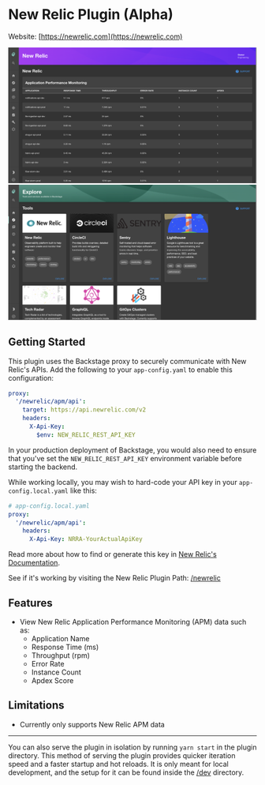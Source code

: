 # New Relic Plugin (Alpha)

Website: [https://newrelic.com](https://newrelic.com)

<img src="./src/assets/img/newrelic-plugin-apm.png" alt="New Relic Plugin APM" />
<img src="./src/assets/img/newrelic-plugin-tools.png" alt="New Relic Plugin Tools" />

## Getting Started

This plugin uses the Backstage proxy to securely communicate with New Relic's
APIs. Add the following to your `app-config.yaml` to enable this configuration:

```yaml
proxy:
  '/newrelic/apm/api':
    target: https://api.newrelic.com/v2
    headers:
      X-Api-Key:
        $env: NEW_RELIC_REST_API_KEY
```

In your production deployment of Backstage, you would also need to ensure that
you've set the `NEW_RELIC_REST_API_KEY` environment variable before starting
the backend.

While working locally, you may wish to hard-code your API key in your
`app-config.local.yaml` like this:

```yaml
# app-config.local.yaml
proxy:
  '/newrelic/apm/api':
    headers:
      X-Api-Key: NRRA-YourActualApiKey
```

Read more about how to find or generate this key in
[New Relic's Documentation](https://docs.newrelic.com/docs/apis/get-started/intro-apis/types-new-relic-api-keys#rest-api-key).

See if it's working by visiting the New Relic Plugin Path:
[/newrelic](http://localhost:3000/newrelic)

## Features

- View New Relic Application Performance Monitoring (APM) data such as:
  - Application Name
  - Response Time (ms)
  - Throughput (rpm)
  - Error Rate
  - Instance Count
  - Apdex Score

## Limitations

- Currently only supports New Relic APM data

---

You can also serve the plugin in isolation by running `yarn start` in the plugin directory.
This method of serving the plugin provides quicker iteration speed and a faster startup and hot reloads.
It is only meant for local development, and the setup for it can be found inside the [/dev](./dev) directory.
